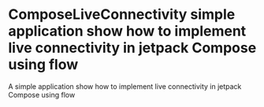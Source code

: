 # ComposeLiveConnectivity simple application show how to implement live connectivity in jetpack Compose using flow
A simple application show how to implement live connectivity in jetpack Compose using flow

